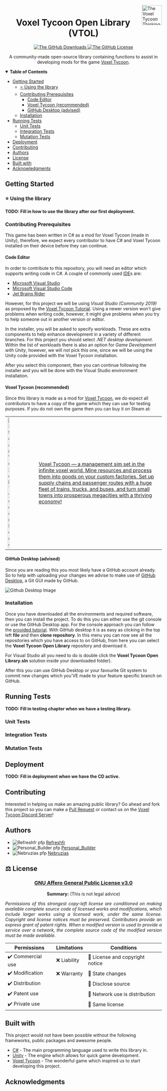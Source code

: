 <a href="https://voxeltycoon.xyz/">
	<img src="https://cdn.discordapp.com/emojis/507727751801864192.png?size=64" alt="The Voxel Tycoon Thinking Logo" title="Voxel Tycoon Think Logo" align="right" width="64px" />
</a>

<h1 align="center">Voxel Tycoon Open Library (VTOL)</h1>

<p align="center">
	<a href="https://github.com/victorleblais/voxel-tycoon-open-library/releases">
		<img src="https://img.shields.io/github/downloads/victorleblais/voxel-tycoon-open-library/total?color=success&label=Downloads"/ alt="The GitHub Downloads">
	</a>
	<a href="https://github.com/victorleblais/voxel-tycoon-open-library/blob/main/LICENSE">
		<img src="https://img.shields.io/github/license/victorleblais/voxel-tycoon-open-library?color=informational&label=License"/ alt="The GitHub License">
	</a>
</p>

<p align="center">
A community-made open-source library containing functions to assist in
developing mods for the game <a href="https://voxeltycoon.xyz/">Voxel Tycoon</a>.
</p>

<details open><summary><b>Table of Contents</b></summary>

- [Getting Started](#getting-started)
  - [⭐️ Using the library](#using-the-library)
  - [Contributing Prerequisites](#contributing-prerequisites)
    - [Code Editor](#code-editor)
	- [Voxel Tycoon (recommended)](#voxel-tycoon-recommended)
	- [GitHub Desktop (advised)](#github-desktop-advised)
  - [Installation](#installation)
- [Running Tests](#running-tests)
  - [Unit Tests](#unit-tests)
  - [Integration Tests](#integration-tests)
  - [Mutation Tests](#mutation-tests)
- [Deployment](#deployment)
- [Contributing](#contributing)
- [Authors](#authors)
- [License](#license)
- [Built with](#build-with)
- [Acknowledgments](#acknowledgments)
</details>

## Getting Started

### ⭐️ Using the library

__**TODO: Fill in how to use the library after our first deployment.**__

### Contributing Prerequisites

This game has been written in C# as a mod for Voxel Tycoon (made in Unity),
therefore, we expect every contributor to have C# and Voxel Tycoon installed on
their device before they can continue.

#### Code Editor

In order to contribute to this repository, you will need an editor which
supports writing code in C#. A couple of commonly used
[IDE](https://en.wikipedia.org/wiki/Integrated_development_environment)s are:

- [Microsoft Visual Studio](https://visualstudio.microsoft.com/downloads/)
- [Microsoft Visual Studio Code](https://code.visualstudio.com/download)
- [Jet Brains Rider](https://www.jetbrains.com/rider/)

However, for this project we will be using *Visual Studio (Community 2019)*
as proposed by the [Voxel Tycoon Tutorial](https://docs.voxeltycoon.xyz/guides/script-mods/creating-your-first-script-mod/).
Using a newer version won't give problems when writing code, however, it might
give problems when you try to help someone out in another version or editor.

In the installer, you will be asked to specify workloads. These are extra
components to help enhance development in a variety of different branches.
For this project you should select *.NET desktop development*. Within the
list of workloads there is also an option for *Game Development with Unity*,
however, we will not pick this one, since we will be using the Unity code
provided with the Voxel Tycoon installation.

After you select this component, then you can continue following the installer
and you will be done with the Visual Studio environment installation.

#### Voxel Tycoon (recommended)

Since this library is made as a mod for [Voxel Tycoon](https://voxeltycoon.xyz/),
we do expect all contributors to have a copy of the game which they can use for
testing purposes. If you do not own the game then you can buy it on Steam at:

<a href="https://store.steampowered.com/app/732050/Voxel_Tycoon/">
<table> <tr>
	<td>
		<img src="https://cdn.akamai.steamstatic.com/steam/apps/732050/capsule_184x69.jpg" alt="Steam Voxel Tycoon Logo" align="left" width="25%" />
	</td>
	<td>
		Voxel Tycoon — a management sim set in the infinite voxel world.
		Mine resources and process them into goods on your custom factories.
		Set up supply chains and passenger routes with a huge fleet of trains,
		trucks, and buses, and turn small towns into prosperous megacities with
		a thriving economy!
	</td>
</tr> </table>
</a>

#### GitHub Desktop (advised)

Since you are reading this you most likely have a GitHub account already.
So to help with uploading your changes we advise to make use of
[GitHub Desktop](https://desktop.github.com/), a Git GUI made by GitHub.

![Github Desktop Image](https://desktop.github.com/images/github-desktop-screenshot-windows.png)

### Installation

Once you have downloaded all the environments and required software, then you
can install the project. To do this you can either use the git console or use
the GitHub Desktop app. For the console approach you can follow the
[provided tutorial](https://help.github.com/en/github/creating-cloning-and-archiving-repositories/cloning-a-repository).
With GitHub desktop it is as easy as clicking in the top left **file** and then
**clone repository**. In this menu you can now see all the repositories which
you have access to on GitHub, from here you can select the
**Voxel Tycoon Open Library** repository and download it.

For Visual Studio all you need to do is double click the
**Voxel Tycoon Open Library.sln** solution inside your downloaded folder).

After this you can use GitHub Desktop or your favourite Git system to commit
new changes which you'VE made to your feature specific branch on GitHub.

## Running Tests

__**TODO: Fill in testing chapter when we have a testing library.**__

### Unit Tests

### Integration Tests

### Mutation Tests

## Deployment

__**TODO: Fill in deployment when we have the CD active.**__

## Contributing

Interested in helping us make an amazing public library? Go ahead and fork
this project so you can make a [Pull Request](https://docs.github.com/en/github/collaborating-with-pull-requests/proposing-changes-to-your-work-with-pull-requests/creating-a-pull-request-from-a-fork)
or contact us on the [Voxel Tycoon Discord Server](https://discord.gg/voxeltycoon)!

## Authors

- <span>![Refreshfr pfp](https://cdn.discordapp.com/avatars/68831516825759744/b8aaa97ab6fad21ace52ef73de104cf5.webp?size=16)</span> <span>[Refreshfr](https://github.com/victorleblais)</span>
- <span>![Personal_Builder pfp](https://cdn.discordapp.com/avatars/104632306676809728/031723c293aa44c81d7ae42f4e54de8e.webp?size=16)</span> <span>[Personal_Builder](https://github.com/kevin4998)</span>
- <span>![Nebruzias pfp](https://cdn.discordapp.com/avatars/252190977207435266/a2b227048295861260c61f9816f4ca5a.webp?size=16)</span> <span>[Nebruzias](https://github.com/evertn)</span>

## ⚖️ License

<h3 align="center"><a href="https://github.com/victorleblais/voxel-tycoon-open-library/blob/main/LICENSE"><b>GNU Affero General Public License v3.0</b></a></h3>

<p align="center"><b>Summary:</b> (This is not legal advice)</p>
<p align="justify"><i>
Permissions of this strongest copy-left license are conditioned on making
available complete source code of licensed works and modifications, which
include larger works using a licensed work, under the same license. Copyright
and license notices must be preserved. Contributors provide an express grant of
patent rights. When a modified version is used to provide a service over a
network, the complete source code of the modified version must be made available.
</i></p>

| Permissions       | Limitations  | Conditions                     |
| ----------------- | ------------ | ------------------------------ |
| ✔️ Commercial use | ❌ Liability | 🔵 License and copyright notice |
| ✔️ Modification   | ❌ Warranty  | 🔵 State changes                |
| ✔️ Distribution   |              | 🔵 Disclose source              |
| ✔️ Patent use     |              | 🔵 Network use is distribution  |
| ✔️ Private use    |              | 🔵 Same license                 |

## Built with

This project would not have been possible without the following frameworks,
public packages and awesome people.

- [C#](https://docs.microsoft.com/en-us/dotnet/csharp/) - The main programming
  language used to write this library in.
- [Unity](https://unity.com/) - The engine which allows for quick game
  development.
- [Voxel Tycoon](https://voxeltycoon.xyz/) - The wonderful game which inspired
  us to start developing this project.

## Acknowledgments